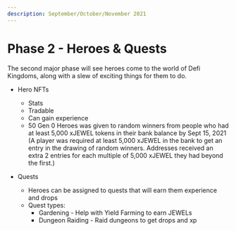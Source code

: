 ```yaml
---
description: September/October/November 2021
---
```


# Phase 2 - Heroes & Quests



The second major phase will see heroes come to the world of Defi Kingdoms, along with a slew of exciting things for them to do.

* Hero NFTs
  * Stats
  * Tradable
  * Can gain experience
  * 50 Gen 0 Heroes was given to random winners from people who had at least 5,000 xJEWEL tokens in their bank balance by Sept 15, 2021 (A player was required at least 5,000 xJEWEL in the bank to get an entry in the drawing of random winners. Addresses received an extra 2 entries for each multiple of 5,000 xJEWEL they had beyond the first.)

* Quests
  * Heroes can be assigned to quests that will earn them experience and drops
  * Quest types:
    * Gardening - Help with Yield Farming to earn JEWELs
    * Dungeon Raiding - Raid dungeons to get drops and xp

